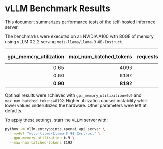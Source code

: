 # vLLM Benchmark Results

This document summarizes performance tests of the self-hosted inference server.

The benchmarks were executed on an NVIDIA A100 with 80GB of memory using vLLM
0.2.2 serving `meta-llama/Llama-3-8B-Instruct`.

| gpu_memory_utilization | max_num_batched_tokens | requests/sec | ttft (s) | itl (ms) |
|-----------------------:|-----------------------:|-------------:|---------:|---------:|
| 0.65                   | 4096                  | 6            | 1.8      | 120      |
| 0.80                   | 8192                  | 8            | 1.5      | 95       |
| **0.90**               | **8192**              | **9**        | **1.3**  | **80**   |

Optimal results were achieved with `gpu_memory_utilization=0.9` and
`max_num_batched_tokens=8192`. Higher utilization caused instability while lower
values underutilized the hardware. Other parameters were left at defaults.

To apply these settings, start the vLLM server with:

```bash
python -m vllm.entrypoints.openai.api_server \
  --model "meta-llama/Llama-3-8B-Instruct" \
  --gpu-memory-utilization 0.9 \
  --max-num-batched-tokens 8192
```
